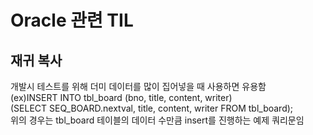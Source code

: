 # Oracle 관련 TIL
## 재귀 복사
개발시 테스트를 위해 더미 데이터를 많이 집어넣을 때 사용하면 유용함<br>
<storng>(ex)INSERT INTO tbl_board (bno, title, content, writer)<br>
    (SELECT SEQ_BOARD.nextval, title, content, writer FROM tbl_board);<storng><br>
위의 경우는 tbl_board 테이블의 데이터 수만큼 insert를 진행하는 예제 쿼리문임<br>



